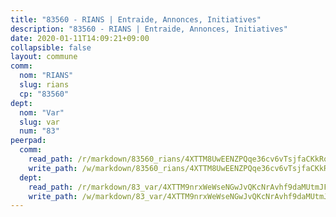 ```yaml
---
title: "83560 - RIANS | Entraide, Annonces, Initiatives"
description: "83560 - RIANS | Entraide, Annonces, Initiatives"
date: 2020-01-11T14:09:21+09:00
collapsible: false
layout: commune
comm:
  nom: "RIANS"
  slug: rians
  cp: "83560"
dept:
  nom: "Var"
  slug: var
  num: "83"
peerpad:
  comm:
    read_path: /r/markdown/83560_rians/4XTTM8UwEENZPQqe36cv6vTsjfaCKkRqmSvJUXdJ5aTwAG1xP
    write_path: /w/markdown/83560_rians/4XTTM8UwEENZPQqe36cv6vTsjfaCKkRqmSvJUXdJ5aTwAG1xP-K3TgTiS9rTrDZPmKUMbYytnMFWQsD4guWv2HJPWajsFoXYPPcaYeh9AzAJwbponAxbo9bUcJcDdCXSp5bvXmFCJLkXGTX8BVQU1AYWUpRpk5C49AkQefHqVtGed3KecD5V88RGCB
  dept:
    read_path: /r/markdown/83_var/4XTTM9nrxWeWseNGwJvQKcNrAvhf9daMUtmJFyuTCRVRxiQhJ
    write_path: /w/markdown/83_var/4XTTM9nrxWeWseNGwJvQKcNrAvhf9daMUtmJFyuTCRVRxiQhJ-K3TgTkbV5EeE5ztheh8tn4MGBxq8r8BVQdiSVrn3rAQKUfBUzy1SpnL7kiXYD24VhE1ooCba4S1a12268DXaVL5Dh1W3oDQu8Yj58kjUk3PAVaf4GwZWkisJBFW5Z6TWnf5Ads7a
---
```


